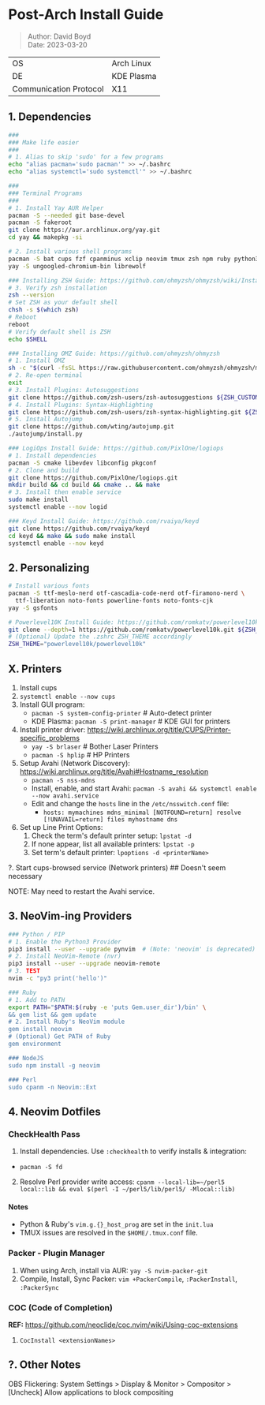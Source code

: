 # Post-Arch Install Guide

> Author: David Boyd<br>
> Date: 2023-03-20

|                        |            |
|------------------------|------------|
| OS                     | Arch Linux |
| DE                     | KDE Plasma |
| Communication Protocol | X11        |

## 1. Dependencies

``` bash
###
### Make life easier
###
# 1. Alias to skip 'sudo' for a few programs
echo "alias pacman='sudo pacman'" >> ~/.bashrc
echo "alias systemctl='sudo systemctl'" >> ~/.bashrc

###
### Terminal Programs
###
# 1. Install Yay AUR Helper
pacman -S --needed git base-devel
pacman -S fakeroot
git clone https://aur.archlinux.org/yay.git
cd yay && makepkg -si

# 2. Install various shell programs
pacman -S bat cups fzf cpanminus xclip neovim tmux zsh npm ruby python3 python-pip mlocate firefox qutebrowser virt-manager vivaldi --noconfirm
yay -S ungoogled-chromium-bin librewolf

### Installing ZSH Guide: https://github.com/ohmyzsh/ohmyzsh/wiki/Installing-ZSH
# 3. Verify zsh installation
zsh --version 
# Set ZSH as your default shell
chsh -s $(which zsh)
# Reboot
reboot
# Verify default shell is ZSH
echo $SHELL

### Installing OMZ Guide: https://github.com/ohmyzsh/ohmyzsh
# 1. Install OMZ
sh -c "$(curl -fsSL https://raw.githubusercontent.com/ohmyzsh/ohmyzsh/master/tools/install.sh)"
# 2. Re-open terminal
exit
# 3. Install Plugins: Autosuggestions
git clone https://github.com/zsh-users/zsh-autosuggestions ${ZSH_CUSTOM:-~/.oh-my-zsh/custom}/plugins/zsh-autosuggestions
# 4. Install Plugins: Syntax-Highlighting
git clone https://github.com/zsh-users/zsh-syntax-highlighting.git ${ZSH_CUSTOM:-~/.oh-my-zsh/custom}/plugins/zsh-syntax-highlighting
# 5. Install Autojump
git clone https://github.com/wting/autojump.git
./autojump/install.py

### LogiOps Install Guide: https://github.com/PixlOne/logiops
# 1. Install dependencies
pacman -S cmake libevdev libconfig pkgconf
# 2. Clone and build
git clone https://github.com/PixlOne/logiops.git
mkdir build && cd build && cmake .. && make
# 3. Install then enable service
sudo make install
systemctl enable --now logid

### Keyd Install Guide: https://github.com/rvaiya/keyd
git clone https://github.com/rvaiya/keyd
cd keyd && make && sudo make install
systemctl enable --now keyd
```

## 2. Personalizing

``` bash
# Install various fonts
pacman -S ttf-meslo-nerd otf-cascadia-code-nerd otf-firamono-nerd \
  ttf-liberation noto-fonts powerline-fonts noto-fonts-cjk
yay -S gsfonts

# Powerlevel10K Install Guide: https://github.com/romkatv/powerlevel10k
git clone --depth=1 https://github.com/romkatv/powerlevel10k.git ${ZSH_CUSTOM:-$HOME/.oh-my-zsh/custom}/themes/powerlevel10k
# (Optional) Update the .zshrc ZSH_THEME accordingly
ZSH_THEME="powerlevel10k/powerlevel10k"
```

## X. Printers

1. Install cups
2. `systemctl enable --now cups`
3. Install GUI program: 
    - `pacman -S system-config-printer` # Auto-detect printer
    - KDE Plasma: `pacman -S print-manager` # KDE GUI for printers
4. Install printer driver: https://wiki.archlinux.org/title/CUPS/Printer-specific_problems
    - `yay -S brlaser`   # Bother Laser Printers
    - `pacman -S hplip`  # HP Printers
5. Setup Avahi (Network Discovery): https://wiki.archlinux.org/title/Avahi#Hostname_resolution
    - `pacman -S nss-mdns`
    - Install, enable, and start Avahi: 
      `pacman -S avahi && systemctl enable --now avahi.service`
    - Edit and change the `hosts` line in the `/etc/nsswitch.conf` file:
    	- `hosts: mymachines mdns_minimal [NOTFOUND=return] resolve [!UNAVAIL=return] files myhostname dns`
6. Set up Line Print Options:
    1. Check the term's default printer setup: `lpstat -d`
    2. If none appear, list all available printers: `lpstat -p`
    3. Set term's default printer: `lpoptions -d <printerName>`

?. Start cups-browsed service (Network printers) ## Doesn't seem necessary

NOTE: May need to restart the Avahi service.

## 3. NeoVim-ing Providers

``` bash
### Python / PIP
# 1. Enable the Python3 Provider
pip3 install --user --upgrade pynvim  # (Note: 'neovim' is deprecated)
# 2. Install NeoVim-Remote (nvr)
pip3 install --user --upgrade neovim-remote
# 3. TEST
nvim -c "py3 print('hello')"

### Ruby
# 1. Add to PATH 
export PATH="$PATH:$(ruby -e 'puts Gem.user_dir')/bin' \
&& gem list && gem update 
# 2. Install Ruby's NeoVim module
gem install neovim
# (Optional) Get PATH of Ruby
gem environment

### NodeJS
sudo npm install -g neovim

### Perl
sudo cpanm -n Neovim::Ext
```

## 4. Neovim Dotfiles

### CheckHealth Pass

1. Install dependencies.  Use `:checkhealth` to verify installs & integration:
- `pacman -S fd`
2. Resolve Perl provider write access: 
`cpanm --local-lib=~/perl5 local::lib && eval $(perl -I ~/perl5/lib/perl5/ -Mlocal::lib)`

#### Notes 

- Python & Ruby's `vim.g.{}_host_prog` are set in the `init.lua`
- TMUX issues are resolved in the `$HOME/.tmux.conf` file.

### Packer - Plugin Manager

1. When using Arch, install via AUR: `yay -S nvim-packer-git`
2. Compile, Install, Sync Packer: `vim +PackerCompile`, `:PackerInstall`,
   `:PackerSync`

### COC (Code of Completion)

**REF:** https://github.com/neoclide/coc.nvim/wiki/Using-coc-extensions

1. `CocInstall <extensionNames>`

## ?. Other Notes

OBS Flickering: System Settings > Display & Monitor > Compositor >
[Uncheck] Allow applications to block compositing

